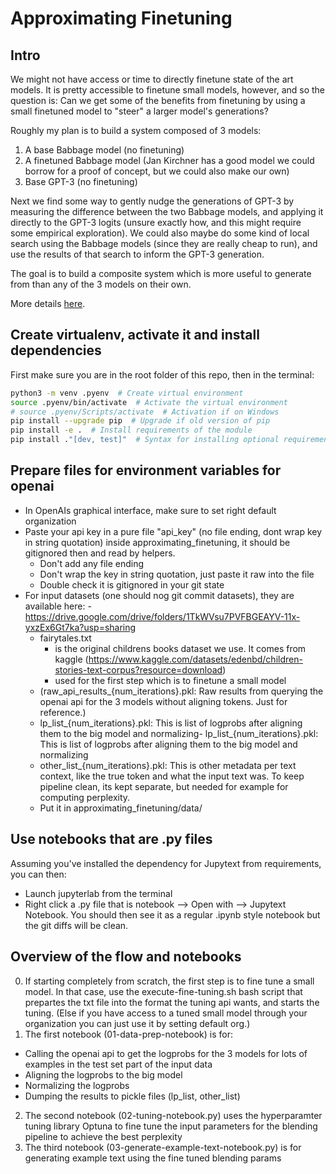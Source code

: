 # Approximating Finetuning

## Intro

We might not have access or time to directly finetune state of the art models. It is pretty accessible to finetune small models, however, and so the question is: Can we get some of the benefits from finetuning by using a small finetuned model to "steer" a larger model's generations?

Roughly my plan is to build a system composed of 3 models:
1) A base Babbage model (no finetuning)
2) A finetuned Babbage model (Jan Kirchner has a good model we could borrow for a proof of concept, but we could also make our own)
3) Base GPT-3 (no finetuning)

Next we find some way to gently nudge the generations of GPT-3 by measuring the difference between the two Babbage models, and applying it directly to the GPT-3 logits (unsure exactly how, and this might require some empirical exploration). We could also maybe do some kind of local search using the Babbage models (since they are really cheap to run), and use the results of that search to inform the GPT-3 generation. 

The goal is to build a composite system which is more useful to generate from than any of the 3 models on their own.

More details [here](https://docs.google.com/document/d/1hkz5-mvJB5LIKtFHvsbe9dq1ThchVrITSak3phN4LI8/edit?usp=sharing).


## Create virtualenv, activate it and install dependencies
First make sure you are in the root folder of this repo, then in the terminal:
```bash
python3 -m venv .pyenv  # Create virtual environment
source .pyenv/bin/activate  # Activate the virtual environment
# source .pyenv/Scripts/activate  # Activation if on Windows
pip install --upgrade pip  # Upgrade if old version of pip
pip install -e .  # Install requirements of the module
pip install ."[dev, test]"  # Syntax for installing optional requirements of module
```

## Prepare files for environment variables for openai
- In OpenAIs graphical interface, make sure to set right default organization
- Paste your api key in a pure file "api_key" (no file ending, dont wrap key in string quotation) inside approximating_finetuning, it should be gitignored then and read by helpers.
  - Don't add any file ending
  - Don't wrap the key in string quotation, just paste it raw into the file
  - Double check it is gitignored in your git state
- For input datasets (one should nog git commit datasets), they are available here: - https://drive.google.com/drive/folders/1TkWVsu7PVFBGEAYV-11x-yxzEx6Gt7ka?usp=sharing
  - fairytales.txt 
    - is the original childrens books dataset we use. It comes from kaggle (https://www.kaggle.com/datasets/edenbd/children-stories-text-corpus?resource=download)
    - used for the first step which is to finetune a small model
  - (raw_api_results_{num_iterations}.pkl: Raw results from querying the openai api for the 3 models without aligning tokens. Just for reference.)
  - lp_list_{num_iterations}.pkl: This is list of logprobs after aligning them to the big model and normalizing- lp_list_{num_iterations}.pkl: This is list of logprobs after aligning them to the big model and normalizing
  - other_list_{num_iterations}.pkl: This is other metadata per text context, like the true token and what the input text was. To keep pipeline clean, its kept separate, but needed for example for computing perplexity.
  - Put it in approximating_finetuning/data/

## Use notebooks that are .py files
Assuming you've installed the dependency for Jupytext from requirements, you can then:
- Launch jupyterlab from the terminal
- Right click a .py file that is notebook --> Open with --> Jupytext Notebook. You should then see it as a regular .ipynb style notebook but the git diffs will be clean.

## Overview of the flow and notebooks
0) If starting completely from scratch, the first step is to fine tune a small model. In that case, use the execute-fine-tuning.sh bash script that prepartes the txt file into the format the tuning api wants, and starts the tuning. (Else if you have access to a tuned small model through your organization you can just use it by setting default org.) 
1) The first notebook (01-data-prep-notebook) is for:
  - Calling the openai api to get the logprobs for the 3 models for lots of examples in the test set part of the input data
  - Aligning the logprobs to the big model
  - Normalizing the logprobs
  - Dumping the results to pickle files (lp_list, other_list)
2) The second notebook (02-tuning-notebook.py) uses the hyperparamter tuning library Optuna to fine tune the input parameters for the blending pipeline to achieve the best perplexity
3) The third notebook (03-generate-example-text-notebook.py) is for generating example text using the fine tuned blending params